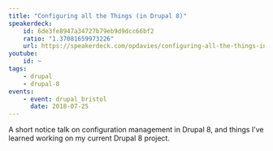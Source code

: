 ```yaml
---
title: "Configuring all the Things (in Drupal 8)"
speakerdeck:
    id: 6de3fe8947a34727b79eb9d9dcc66bf2
    ratio: "1.37081659973226"
    url: https://speakerdeck.com/opdavies/configuring-all-the-things-in-drupal-8
youtube:
    id: ~
tags:
    - drupal
    - drupal-8
events:
    - event: drupal_bristol
      date: 2018-07-25
---
```

A short notice talk on configuration management in Drupal 8, and things I’ve learned working on my current Drupal 8 project.
